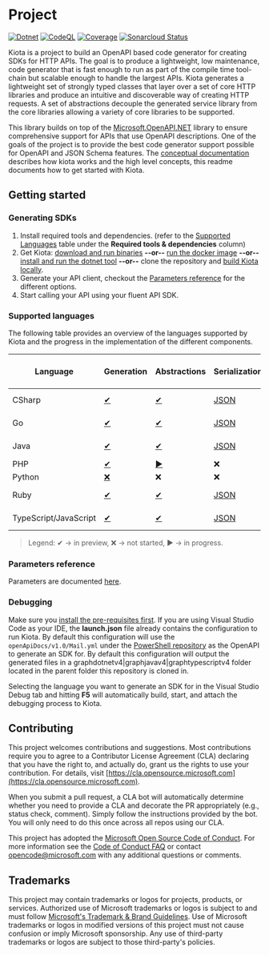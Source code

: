 # Project

[![Dotnet](https://github.com/microsoft/kiota/actions/workflows/dotnet.yml/badge.svg)](https://github.com/microsoft/kiota/actions/workflows/dotnet.yml) [![CodeQL](https://github.com/microsoft/kiota/actions/workflows/codeql-analysis.yml/badge.svg)](https://github.com/microsoft/kiota/actions/workflows/codeql-analysis.yml) [![Coverage](https://sonarcloud.io/api/project_badges/measure?project=microsoft_kiota&metric=coverage)](https://sonarcloud.io/dashboard?id=microsoft_kiota) [![Sonarcloud Status](https://sonarcloud.io/api/project_badges/measure?project=microsoft_kiota&metric=alert_status)](https://sonarcloud.io/dashboard?id=microsoft_kiota)

Kiota is a project to build an OpenAPI based code generator for creating SDKs for HTTP APIs. The goal is to produce a lightweight, low maintenance, code generator that is fast enough to run as part of the compile time tool-chain but scalable enough to handle the largest APIs. Kiota generates a lightweight set of strongly typed classes that layer over a set of core HTTP libraries and produce an intuitive and discoverable way of creating HTTP requests. A set of abstractions decouple the generated service library from the core libraries allowing a variety of core libraries to be supported.

This library builds on top of the [Microsoft.OpenAPI.NET](https://github.com/microsoft/openapi.net) library to ensure comprehensive support for APIs that use OpenAPI descriptions. One of the goals of the project is to provide the best code generator support possible for OpenAPI and JSON Schema features. The [conceptual documentation](https://microsoft.github.io/kiota) describes how kiota works and the high level concepts, this readme documents how to get started with Kiota.

## Getting started

### Generating SDKs

1. Install required tools and dependencies. (refer to the [Supported Languages](#supported-languages) table under the **Required tools & dependencies** column)
1. Get Kiota: [download and run binaries](./docs/generator/binaries.md) **--or--** [run the docker image](./docs/generator/docker.md)  **--or--** [install and run the dotnet tool](./docs/generator/tool.md) **--or--** clone the repository and [build Kiota locally](./docs/generator/build.md).
1. Generate your API client, checkout the [Parameters reference](https://microsoft.github.io/kiota/using) for the different options.
1. Start calling your API using your fluent API SDK.

### Supported languages

The following table provides an overview of the languages supported by Kiota and the progress in the implementation of the different components.

| Language | Generation | Abstractions | Serialization | Authentication | HTTP | Required tools & dependencies |
| -------- | ---------- | ------------ | ------------- | -------------- | ---- | -------------- |
| CSharp | [✔](https://github.com/microsoft/kiota/projects/5) | [✔](./abstractions/dotnet) | [JSON](./serialization/dotnet/json) | [Anonymous](./abstractions/dotnet/src/authentication/AnonymousAuthenticationProvider.cs), [Azure](./authentication/dotnet/azure) | [✔](./http/dotnet/httpclient) | [link](./docs/requiredtools/dotnet.md) |
| Go | [✔](https://github.com/microsoft/kiota/projects/8) | [✔](./abstractions/go) | [JSON](./serialization/go/json) | [Anonymous](./abstractions/go/authentication/anonymous_authentication_provider.go), [Azure](./authentication/go/azure) | [✔](./http/go/nethttp) | [link](./docs/requiredtools/go.md) |
| Java | [✔](https://github.com/microsoft/kiota/projects/7) | [✔](./abstractions/java) | [JSON](./serialization/java/json) | [Anonymous](./abstractions/java/lib/src/main/java/com/microsoft/kiota/authentication/AnonymousAuthenticationProvider.java), [Azure](./authentication/java/azure) | [✔](./http/java/okhttp) | [link](./docs/requiredtools/java.md) |
| PHP | [✔](https://github.com/microsoft/kiota/projects/4) | [▶](https://github.com/microsoft/kiota/pull/321) | ❌ | ❌ | ❌ |  |
| Python | [❌](https://github.com/microsoft/kiota/projects/3) | ❌ | ❌ | ❌ | ❌ |  |
| Ruby | [✔](https://github.com/microsoft/kiota/projects/6) | [✔](./abstractions/ruby) | [JSON](./serialization/ruby/json/microsoft_kiota_serialization) | [Anonymous](./abstractions/ruby/microsoft_kiota_abstractions/lib/microsoft_kiota_abstractions/authentication/anonymous_authentication_provider.rb), [❌ Azure](https://github.com/microsoft/kiota/issues/421) | [✔](./http/ruby/nethttp/microsoft_kiota_nethttplibrary)| [link](./docs/requiredtools/ruby.md)  |
| TypeScript/JavaScript | [✔](https://github.com/microsoft/kiota/projects/2) | [✔](./abstractions/typescript) | [JSON](./serialization/typescript/json) | [Anonymous](./abstractions/typescript/src/authentication/anonymousAuthenticationProvider.ts), [Azure](./authentication/typescript/azure) | [✔](./http/typescript/fetch) | [link](./docs/requiredtools/typescript.md) |

> Legend: ✔ -> in preview, ❌ -> not started, ▶ -> in progress.

### Parameters reference

Parameters are documented [here](https://microsoft.github.io/kiota/using).

### Debugging

Make sure you [install the pre-requisites first](./docs/requiredtools/kiota.md). If you are using Visual Studio Code as your IDE, the **launch.json** file already contains the configuration to run Kiota. By default this configuration will use the `openApiDocs/v1.0/Mail.yml` under the [PowerShell repository](https://github.com/microsoftgraph/msgraph-sdk-powershell) as the OpenAPI to generate an SDK for. By default this configuration will output the generated files in a graphdotnetv4|graphjavav4|graphtypescriptv4 folder located in the parent folder this repository is cloned in.

Selecting the language you want to generate an SDK for in the Visual Studio Debug tab and hitting **F5** will automatically build, start, and attach the debugging process to Kiota.

## Contributing

This project welcomes contributions and suggestions.  Most contributions require you to agree to a
Contributor License Agreement (CLA) declaring that you have the right to, and actually do, grant us
the rights to use your contribution. For details, visit [https://cla.opensource.microsoft.com](https://cla.opensource.microsoft.com).

When you submit a pull request, a CLA bot will automatically determine whether you need to provide
a CLA and decorate the PR appropriately (e.g., status check, comment). Simply follow the instructions
provided by the bot. You will only need to do this once across all repos using our CLA.

This project has adopted the [Microsoft Open Source Code of Conduct](https://opensource.microsoft.com/codeofconduct/).
For more information see the [Code of Conduct FAQ](https://opensource.microsoft.com/codeofconduct/faq/) or
contact [opencode@microsoft.com](mailto:opencode@microsoft.com) with any additional questions or comments.

## Trademarks

This project may contain trademarks or logos for projects, products, or services. Authorized use of Microsoft
trademarks or logos is subject to and must follow
[Microsoft's Trademark & Brand Guidelines](https://www.microsoft.com/legal/intellectualproperty/trademarks/usage/general).
Use of Microsoft trademarks or logos in modified versions of this project must not cause confusion or imply Microsoft sponsorship.
Any use of third-party trademarks or logos are subject to those third-party's policies.
